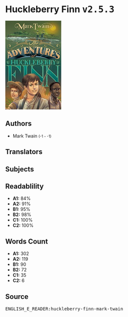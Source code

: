 # Huckleberry Finn <kbd>v2.5.3</kbd>

![](./cover.medium.jpg "")

## Authors


 - Mark Twain <small>(-1 - -1)</small>

## Translators



## Subjects



## Readablility


 - **A1:** 84%
 - **A2:** 91%
 - **B1:** 95%
 - **B2:** 98%
 - **C1:** 100%
 - **C2:** 100%

## Words Count


 - **A1:** 302
 - **A2:** 119
 - **B1:** 90
 - **B2:** 72
 - **C1:** 35
 - **C2:** 6

## Source


<kbd>ENGLISH_E_READER:huckleberry-finn-mark-twain</kbd>
